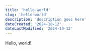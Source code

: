 ```yaml
---
title: 'hello-world'
slug: 'hello-world'
description: 'description goes here'
dateCreated: '2024-10-12'
dateLastModified: '2024-10-12'
---
```


Hello, world!
